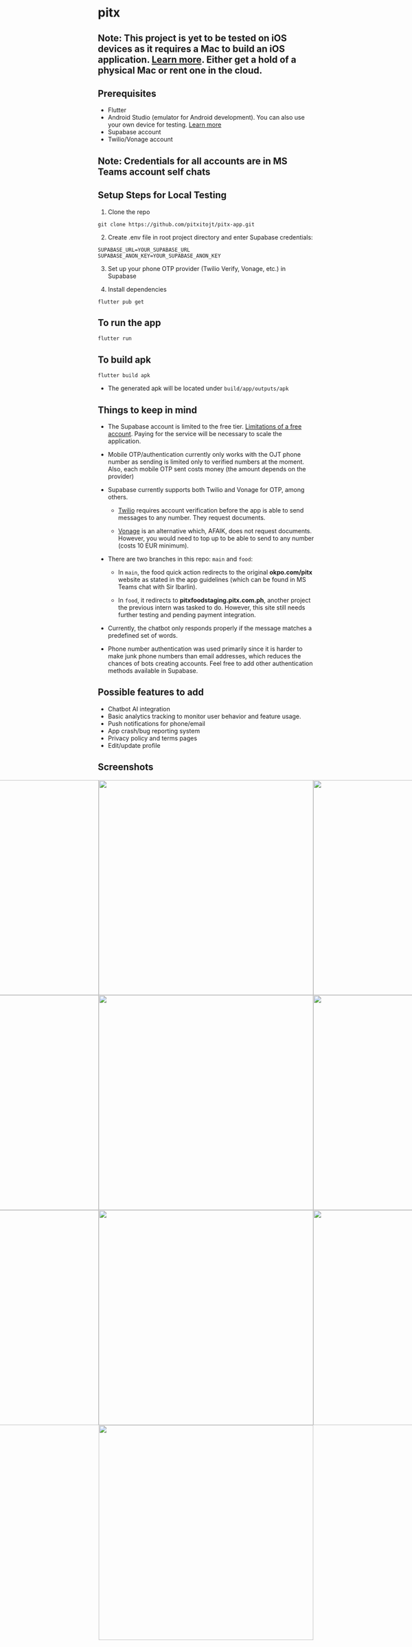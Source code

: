 # pitx

## Note: This project is yet to be tested on iOS devices as it requires a Mac to build an iOS application. [Learn more](https://docs.flutter.dev/get-started/install/macos/mobile-ios). Either get a hold of a physical Mac or rent one in the cloud.

## Prerequisites

- Flutter
- Android Studio (emulator for Android development). You can also use your own device for testing. [Learn more](https://docs.flutter.dev/platform-integration/android/setup#set-up-devices)
- Supabase account
- Twilio/Vonage account

## Note: Credentials for all accounts are in MS Teams account self chats

## Setup Steps for Local Testing

1. Clone the repo

```
git clone https://github.com/pitxitojt/pitx-app.git
```

2. Create .env file in root project directory and enter Supabase credentials:

```
SUPABASE_URL=YOUR_SUPABASE_URL
SUPABASE_ANON_KEY=YOUR_SUPABASE_ANON_KEY
```

3. Set up your phone OTP provider (Twilio Verify, Vonage, etc.) in Supabase

4. Install dependencies

```
flutter pub get
```

## To run the app

```
flutter run
```

## To build apk

```
flutter build apk
```

- The generated apk will be located under `build/app/outputs/apk`

## Things to keep in mind

- The Supabase account is limited to the free tier. [Limitations of a free account](https://supabase.com/pricing). Paying for the service will be necessary to scale the application.
- Mobile OTP/authentication currently only works with the OJT phone number as sending is limited only to verified numbers at the moment. Also, each mobile OTP sent costs money (the amount depends on the provider)

- Supabase currently supports both Twilio and Vonage for OTP, among others.

  - [Twilio](https://console.twilio.com/) requires account verification before the app is able to send messages to any number. They request documents.

  - [Vonage](https://dashboard.nexmo.com/) is an alternative which, AFAIK, does not request documents. However, you would need to top up to be able to send to any number (costs 10 EUR minimum).

- There are two branches in this repo: `main` and `food`:

  - In `main`, the food quick action redirects to the original **okpo.com/pitx** website as stated in the app guidelines (which can be found in MS Teams chat with Sir Ibarlin).

  - In `food`, it redirects to **pitxfoodstaging.pitx.com.ph**, another project the previous intern was tasked to do. However, this site still needs further testing and pending payment integration.

- Currently, the chatbot only responds properly if the message matches a predefined set of words.

- Phone number authentication was used primarily since it is harder to make junk phone numbers than email addresses, which reduces the chances of bots creating accounts. Feel free to add other authentication methods available in Supabase.

## Possible features to add

- Chatbot AI integration
- Basic analytics tracking to monitor user behavior and feature usage.
- Push notifications for phone/email
- App crash/bug reporting system
- Privacy policy and terms pages
- Edit/update profile

## Screenshots

<div style="display: flex; flex-direction: column; justify-content: center; align-items: center">

   <div style="display: flex;">
      <img src="screenshots/login.png" height=500px />
      <img src="screenshots/home.png" height=500px />
      <img src="screenshots/search.png" height=500px />
   </div>
   <div style="display: flex;">
      <img src="screenshots/profile.png" height=500px />
      <img src="screenshots/bus_schedules.png" height=500px />
      <img src="screenshots/bus_operators.png" height=500px />
   </div>
   <div style="display: flex;">
      <img src="screenshots/food.png" height=500px />
      <img src="screenshots/notifications.png" height=500px />
      <img src="screenshots/faq.png" height=500px />
   </div>
   <div style="display: flex;">
      <img src="screenshots/chatbot.png" height=500px />
   </div>
</div>
